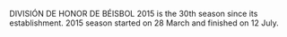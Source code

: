 DIVISIÓN DE HONOR DE BÉISBOL 2015 is the 30th season since its establishment. 2015 season started on 28 March and finished on 12 July.
